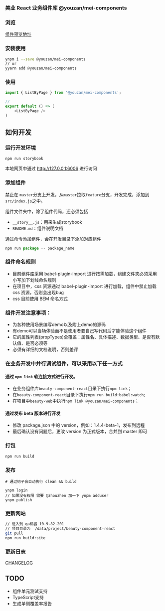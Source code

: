 ### 美业 React 业务组件库   @youzan/mei-components

### 浏览 
[组件预览地址](http://10.9.82.201:8080/)

### 安装使用

```sh
ynpm i --save @youzan/mei-components
// or
yyarn add @youzan/mei-components
```

### 使用

```js
import { ListByPage } from '@youzan/mei-components';

//
export default () => (
    <ListByPage />
)
```

## 如何开发

### 运行开发环境

```sh
npm run storybook
```
本地网页中通过 http://127.0.0.1:6006 进行访问

### 添加组件

禁止在 `master`分支上开发，从`master`拉取`feature`分支，开发完成，添加到`src/index.js`之中。

组件文件夹中，除了组件代码，还必须包括
- `__story__.js`：用来生成storybook
- `README.md`：组件说明文档

通过命令添加组件，会在开发目录下添加对应组件
``` javascript
npm run package -- package_name
```

### 组件命名规则
- 目前组件库采用 babel-plugin-import 进行按需加载，组建文件夹必须采用 小写加下划线命名规则
- 在项目中，css 资源通过 babel-plugin-import 进行加载，组件中禁止加载 css 资源，否则会出现bug
- css 目前使用 BEM 命名方式

### 组件开发注意事项：
- 为各种使用场景编写demo以及附上demo的源码
- 有demo可以当场体验而不是使用者要自己写代码后才能体验这个组件
- 它的属性列表(propTypes)全覆盖：属性名、具体描述、数据类型、是否有默认值、是否必须等
- 必须有详细的文档说明，否则差评

### 在业务开发中并行调试组件，可以采用以下任一方式

#### 通过 `npm link` 软连接方式进行开发。

- 在业务组件库`beauty-component-react`目录下执行`npm link`；
- 在`beauty-component-react`目录下执行`npm run build:babel:watch`;
- 在项目中`beauty-web`中执行`npm link @youzan/mei-components`；

#### 通过发布 beta 版本进行开发
- 修改 package.json 中的 version，例如：1.4.4-beta-1，发布到远程
- 最后确认没有问题后，更改 version 为正式版本，合并到 master 即可

### 打包

```sh
npm run build 
```

### 发布

```
# 通过钩子会自动执行 clean && build

ynpm login
// 如果没有权限 需要 @zhouzhen 加一下 ynpm adduser
ynpm publish
```

### 更新网站

```sh
// 进入到 qa机器 10.9.82.201
// 项目目录为  /data/project/beauty-component-react
git pull 
npm run build:site
```

### 更新日志

[CHANGELOG](./CHANGELOG.md)

## TODO

- 组件单元测试支持
- TypeScript支持
- 生成单侧覆盖率报告
